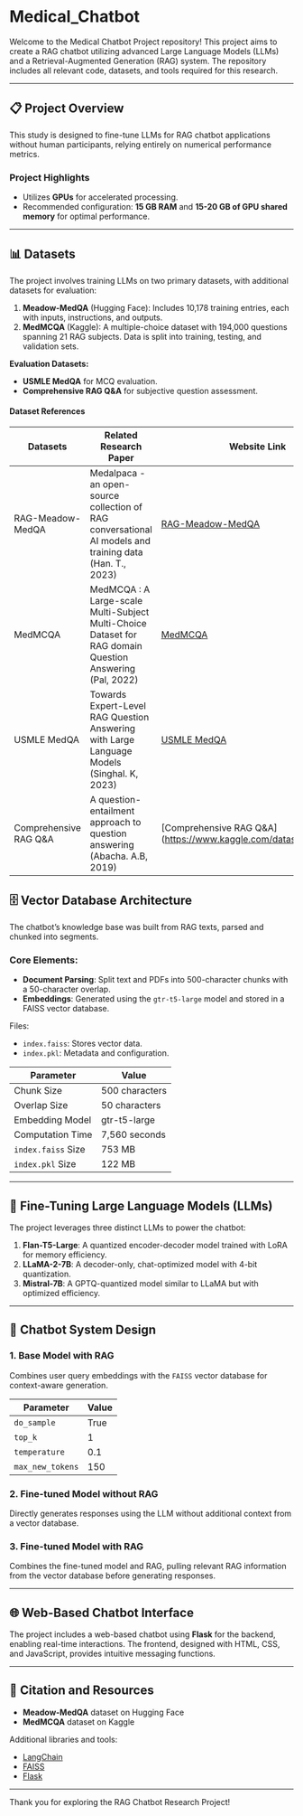 # Medical_Chatbot

Welcome to the Medical Chatbot Project repository! This project aims to create a RAG chatbot utilizing advanced Large Language Models (LLMs) and a Retrieval-Augmented Generation (RAG) system. The repository includes all relevant code, datasets, and tools required for this research.

---

## 📋 Project Overview

This study is designed to fine-tune LLMs for RAG chatbot applications without human participants, relying entirely on numerical performance metrics.

### Project Highlights
- Utilizes **GPUs** for accelerated processing.
- Recommended configuration: **15 GB RAM** and **15-20 GB of GPU shared memory** for optimal performance.

---

## 📊 Datasets

The project involves training LLMs on two primary datasets, with additional datasets for evaluation:

1. **Meadow-MedQA** (Hugging Face): Includes 10,178 training entries, each with inputs, instructions, and outputs.
2. **MedMCQA** (Kaggle): A multiple-choice dataset with 194,000 questions spanning 21 RAG subjects. Data is split into training, testing, and validation sets.

**Evaluation Datasets:**
- **USMLE MedQA** for MCQ evaluation.
- **Comprehensive RAG Q&A** for subjective question assessment.

#### Dataset References
| Datasets                     | Related Research Paper                                                                 | Website Link                                                                                     |
|------------------------------|----------------------------------------------------------------------------------------|--------------------------------------------------------------------------------------------------|
| RAG-Meadow-MedQA          | Medalpaca - an open-source collection of RAG conversational AI models and training data (Han. T., 2023) | [RAG-Meadow-MedQA](https://huggingface.co/datasets/medalpaca/RAG_meadow_medqa)           |
| MedMCQA                       | MedMCQA : A Large-scale Multi-Subject Multi-Choice Dataset for RAG domain Question Answering (Pal, 2022)  | [MedMCQA](https://www.kaggle.com/datasets/thedevastator/medmcqa-RAG-mcq-dataset)             |
| USMLE MedQA                   | Towards Expert-Level RAG Question Answering with Large Language Models (Singhal. K, 2023)   | [USMLE MedQA](https://www.kaggle.com/datasets/moaaztameer/medqa-usmle)                           |
| Comprehensive RAG Q&A     | A question-entailment approach to question answering (Abacha. A.B, 2019)                     | [Comprehensive RAG Q&A](https://www.kaggle.com/datasets/thedevast

## 🗄️ Vector Database Architecture

The chatbot’s knowledge base was built from RAG texts, parsed and chunked into segments. 

### Core Elements:
- **Document Parsing**: Split text and PDFs into 500-character chunks with a 50-character overlap.
- **Embeddings**: Generated using the `gtr-t5-large` model and stored in a FAISS vector database.

Files:
- `index.faiss`: Stores vector data.
- `index.pkl`: Metadata and configuration.

| **Parameter**              | **Value**     |
|----------------------------|---------------|
| Chunk Size                 | 500 characters|
| Overlap Size               | 50 characters |
| Embedding Model            | gtr-t5-large  |
| Computation Time           | 7,560 seconds |
| `index.faiss` Size         | 753 MB        |
| `index.pkl` Size           | 122 MB        |

---

## 🔧 Fine-Tuning Large Language Models (LLMs)

The project leverages three distinct LLMs to power the chatbot:

1. **Flan-T5-Large**: A quantized encoder-decoder model trained with LoRA for memory efficiency.
2. **LLaMA-2-7B**: A decoder-only, chat-optimized model with 4-bit quantization.
3. **Mistral-7B**: A GPTQ-quantized model similar to LLaMA but with optimized efficiency.

---

## 🔄 Chatbot System Design

### 1. Base Model with RAG
Combines user query embeddings with the `FAISS` vector database for context-aware generation.

| Parameter      | Value    |
|----------------|----------|
| `do_sample`    | True     |
| `top_k`        | 1        |
| `temperature`  | 0.1      |
| `max_new_tokens` | 150   |

### 2. Fine-tuned Model without RAG
Directly generates responses using the LLM without additional context from a vector database.

### 3. Fine-tuned Model with RAG
Combines the fine-tuned model and RAG, pulling relevant RAG information from the vector database before generating responses.

---

## 🌐 Web-Based Chatbot Interface

The project includes a web-based chatbot using **Flask** for the backend, enabling real-time interactions. The frontend, designed with HTML, CSS, and JavaScript, provides intuitive messaging functions.

---

## 📖 Citation and Resources

- **Meadow-MedQA** dataset on Hugging Face
- **MedMCQA** dataset on Kaggle

Additional libraries and tools:
- [LangChain](https://github.com/hwchase17/langchain)
- [FAISS](https://github.com/facebookresearch/faiss)
- [Flask](https://flask.palletsprojects.com/)

--- 

Thank you for exploring the RAG Chatbot Research Project!
